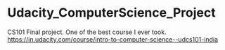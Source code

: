 # Udacity_ComputerScience_Project
CS101 Final project. One of the best course I ever took. 
https://in.udacity.com/course/intro-to-computer-science--udcs101-india
